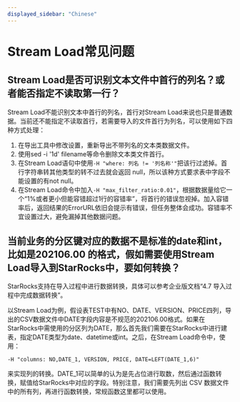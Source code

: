 ```yaml
---
displayed_sidebar: "Chinese"
---
```


# Stream Load常见问题

## Stream Load是否可识别文本文件中首行的列名？或者能否指定不读取第一行？

Stream Load不能识别文本中首行的列名，首行对Stream Load来说也只是普通数据。当前还不能指定不读取首行，若需要导入的文件首行为列名，可以使用如下四种方式处理：

1. 在导出工具中修改设置，重新导出不带列名的文本类数据文件。
2. 使用sed -i '1d' filename等命令删除文本类文件首行。
3. 在Stream Load语句中使用`-H "where: 列名 != '列名称'"`把该行过滤掉。首行字符串转其他类型的转不过去就会返回 null，所以该种方式要求表中字段不能设置的有not null。
4. 在Stream Load命令中加入`-H "max_filter_ratio:0.01"`，根据数据量给它一个“1%或者更小但能容错超过1行的容错率”，将首行的错误忽视掉。加入容错率后，返回结果的ErrorURL依旧会提示有错误，但任务整体会成功。容错率不宜设置过大，避免漏掉其他数据问题。

## 当前业务的分区键对应的数据不是标准的date和int，比如是202106.00 的格式，假如需要使用Stream Load导入到StarRocks中，要如何转换？

StarRocks支持在导入过程中进行数据转换，具体可以参考企业版文档“4.7 导入过程中完成数据转换”。

以Stream Load为例，假设表TEST中有NO、DATE、VERSION、PRICE四列，导出的CSV数据文件中DATE字段内容是不规范的202106.00格式。如果在StarRocks中需使用的分区列为DATE，那么首先我们需要在StarRocks中进行建表，指定DATE类型为date、datetime或int。之后，在Stream Load命令中，使用：

```plain text
-H "columns: NO,DATE_1, VERSION, PRICE, DATE=LEFT(DATE_1,6)"
```

来实现列的转换。DATE_1可以简单的认为是先占位进行取数，然后通过函数转换，赋值给StarRocks中对应的字段。特别注意，我们需要先列出 CSV 数据文件中的所有列，再进行函数转换，常规函数这里都可以使用。
